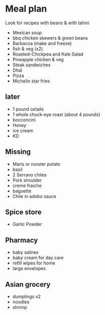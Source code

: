 # Meal plan

Look for recipes with beans & with tahini

- Mexican soup
- bbq chicken skewers & green beans
- Barbacoa (make and freeze)
- fish & veg (x2)
- Roasted-Chickpea and Kale Salad
- Pineapple chicken & veg
- Steak sandwiches
- Dhal
- Pizza
- Michelin star fries

## later

- 1 pound oxtails
- 1 whole chuck-eye roast (about 4 pounds)
- bocconcini
- Honey
- ice cream
- KD

## Missing

- Maris or rooster potato
- basil
- 2 Serrano chiles
- Pork shoulder
- creme fraiche
- baguette
- Chile in adobo sauce

## Spice store

- Garlic Powder

## Pharmacy

- baby salinex
- baby cream for day care
- refill wipes for home
- large envelopes

## Asian grocery

- dumplings x2
- noodles
- shrimp
